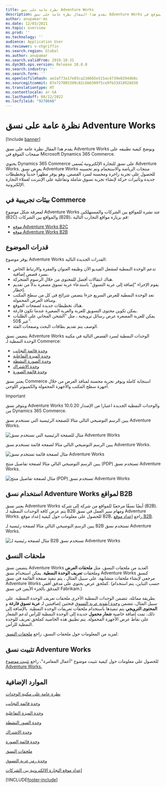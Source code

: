 ```yaml
---
title: نظرة عامة على نسق Adventure Works
description: يقدم هذا المقال نظرة عامة على نسق Adventure Works ويوضح كيفية تطبيقه على صفحات الموقع في Microsoft Dynamics 365 Commerce.
author: anupamar-ms
ms.date: 12/03/2021
ms.topic: overview
ms.prod: ''
ms.technology: ''
audience: Application User
ms.reviewer: v-chgriffin
ms.search.region: Global
ms.author: anupamar
ms.search.validFrom: 2019-10-31
ms.dyn365.ops.version: Release 10.0.8
ms.search.industry: ''
ms.search.form: ''
ms.openlocfilehash: ae2af73a17e03ca216665e515ac4739e02944b8c
ms.sourcegitcommit: 87e727005399c82cbb6509f5ce9fb33d18928d30
ms.translationtype: HT
ms.contentlocale: ar-SA
ms.lasthandoff: 08/12/2022
ms.locfileid: "9278668"
---
```

# <a name="adventure-works-theme-overview"></a>نظرة عامة على نسق Adventure Works

[!include [banner](includes/banner.md)]

يقدم هذا المقال نظرة عامة على نسق Adventure Works ويوضح كيفية تطبيقه على صفحات الموقع في Microsoft Dynamics 365 Commerce.

يحتوي Dynamics 365 Commerce على نسق للتجارة الإلكترونية يُسمى Adventure Works. يعرض نسق Adventure Works منتجات الرياضة والاستجمام وتم تحسينه للحصول على تجربة زاخرة ومحسنة لسرد القصص. وهو يوفر مظهراً حديثاً وتخطيطات جديدة وتأثيرات حركة لإنشاء تجربة تسوق شاملة وتفاعلية على الإنترنت لعملاء التجارة الإلكترونية.

## <a name="trial-environments-in-commerce"></a>بيئات تجريبية في Commerce

لمعرفة شكل موضوع Adventure Works عند نشره للمواقع بين الشركات والمستهلكين (B2C) والمواقع بين الشركات (B2B)، قم بزيارة مواقع التجارب التالية:

- [موقع Adventure Works B2C](https://www.adventure-works.com/)
- [موقع Adventure Works B2B](https://www.adventure-works.com/business)

## <a name="theme-capabilities"></a>قدرات الموضوع

يوفر موضوع Adventure Works القدرات الجديدة التالية:

- تدعم الوحدة النمطية لمشغل الفيديو الآن وظيفة العنوان والفقرة والارتباط الخاص بسرد قصص إضافية.
- هناك انتقالات أفضل للمحتوى من خلال الرسوم المتحركة.
- يقوم الإجراء "إضافة إلى عربة التسوق" باستدعاء عربة تسوق مصغرة بدلاً من تقديم إخطار.
- تعد الوحدة النمطية للعرض السريع جزءا يتضمن شرائح في كل من سطح المكتب ومنافذ العرض المحمولة.
- هناك تخطيطات جديدة لصفحات الموقع. 
- يمكن تكوين محتوى التسويق للعربة والعربة الصغيرة عندما تكون فارغة.
- يمكن للعربة المصغرة عرض رسائل ترويجية ، مثل "الشحن المجاني على الطلبات عبر $50".
- الوصف يتم تقديم بطاقات البحث وصفحات الفئة.

يتضمن نسق Adventure Works الوحدات النمطية لسرد القصص التالية في مكتبة الوحدة النمطية لـ Commerce:

- [وحدة قائمة التجانب](tile-list-module.md)
- [وحدة الميزة التفاعلية](interactive-feature-module.md)
- [وحدة الصورة النشطة](active-image-module.md)
- [وحدة الاشتراك](subscribe-module.md)
- [وحدة قائمة الصورة](image-list-module.md)

يعتبر نسق Commerce استجابة كاملة ويوفر تجربة محسنة لمنافذ العرض من خلال أجهزة سطح المكتب والأجهزة المحمولة والكمبيوتر اللوحي.

> [!IMPORTANT]
> ويتوفر نسق Adventure Works والوحدات النمطية الجديدة اعتبارا من الإصدار 10.0.20 من Dynamics 365 Commerce.

يبين الرسم التوضيحي التالي مثالا للصفحة الرئيسية التي تستخدم نسق Adventure Works.

![مثال للصفحة الرئيسية التي تستخدم نسق Adventure Works](./media/aw_b2c.PNG)

يبين الرسم التوضيحي التالي مثالا لصفحة قائمة تستخدم نسق Adventure Works.

![مثال لصفحة قائمة تستخدم نسق Adventure Works](./media/Aw_list.PNG)

يبين الرسم التوضيحي التالي مثالا لصفحة تفاصيل منتج (PDP) تستخدم نسق Adventure Works.

![مثال لصفحة تفاصيل منتج (PDP) تستخدم نسق Adventure Works](./media/aw_pdp.PNG)

## <a name="use-the-adventure-works-theme-for-b2b-sites"></a>استخدام نسق Adventure Works لمواقع B2B

يعتبر نسق Adventure Works أيضًا نسقًا مرجعيًا للمواقع من شركة إلى شركة (B2B). يتم عرض كافة الوحدات النمطية لـ B2B ومهام سير العمل في نسق Adventure Works. للحصول على معلومات حول كيفية إعداد موقع B2B، راجع [إعداد موقع B2B](./b2b/set-up-b2b-site.md).

يبين الرسم التوضيحي التالي مثالا لصفحة رئيسية لـ B2B تستخدم نسق Adventure Works.

![مثال لصفحة رئيسية لـ B2B تستخدم نسق Adventure Works](./media/aw_b2b.PNG)

## <a name="theme-extensions"></a>ملحقات النسق

يتضمن نسق Adventure Works العديد من ملحقات النسق، مثل **ملحقات العرض** وملحقات **تعريف الوحدة النمطية**. يمكن استخدام نسق Adventure Works كنسق مرجعي لإنشاء ملحقات متشابهة. على سبيل المثال ، يتم تنفيذ صفحة القائمة في نسق Adventure Works كملحق عرض يحتوي على مدقق أفقي. (حسب التباين، يتم استخدام المدقق بالجزء الأيمن في نسق Fabrikam.)

بطريقة مماثلة، تتضمن الوحدات النمطية الأخرى ملحقات تعريف الوحدة النمطية. على سبيل المثال، تتضمن [وحدة أيقونة عربة التسوق](cart-icon-module.md) فتحتين إضافيتين لـ **عربة تسوق فارغة** و **المحتوى الترويجي** يتم تنفيذها باستخدام ملحقات تعريفات الوحدة النمطية. بالإضافة إلى ذلك، تمت إضافة خاصية **شعار محمول** جديدة إلى الوحدة النمطية للرأس لدعم الشعار على نقاط عرض الأجهزة المحمولة. يتم تطبيق هذه الخاصية كملحق تعريف للوحدة النمطية للرأس.

لمزيد من المعلومات حول ملحقات النسق، راجع [ملحقات النسق](e-commerce-extensibility/theme-module-extensions.md).

## <a name="install-the-adventure-works-theme"></a>تثبيت نسق Adventure Works

للحصول على معلومات حول كيفية تثبيت موضوع "أعمال المغامرة"، راجع [تثبيت موضوع Adventure Works.](install-adventure-works.md)

## <a name="additional-resources"></a>الموارد الإضافية

[نظرة عامة على مكتبة الوحدات](starter-kit-overview.md)

[وحدة قائمة التجانب](tile-list-module.md)

[وحدة الميزة التفاعلية](interactive-feature-module.md)

[وحدة الصور النشطة](active-image-module.md)

[وحدة الاشتراك](subscribe-module.md)

[وحدة قائمة الصورة](image-list-module.md)

[ملحقات النسق](e-commerce-extensibility/theme-module-extensions.md)

[وحدة رمز عربة التسوق](cart-icon-module.md)

[إعداد موقع التجارة الإلكترونية بين الشركات](./b2b/set-up-b2b-site.md)

[!INCLUDE[footer-include](../includes/footer-banner.md)]
